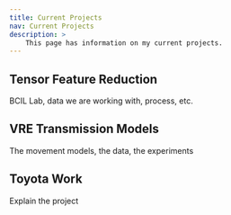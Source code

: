 ```yaml
---
title: Current Projects
nav: Current Projects
description: >
    This page has information on my current projects.
---
```


## Tensor Feature Reduction
BCIL Lab, data we are working with, process, etc.

## VRE Transmission Models
The movement models, the data, the experiments

## Toyota Work
Explain the project
